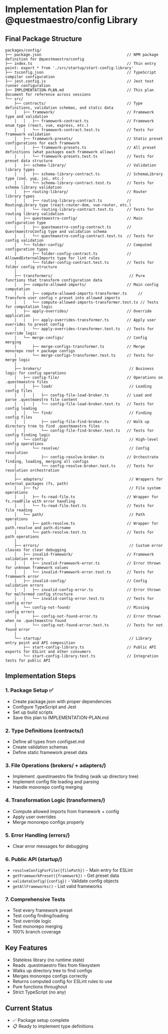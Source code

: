 # Implementation Plan for @questmaestro/config Library

## Final Package Structure

```
packages/config/
├── package.json                                      // NPM package definition for @questmaestro/config
├── index.ts                                          // Thin entry point: export * from './src/startup/start-config-library'
├── tsconfig.json                                     // TypeScript compiler configuration
├── jest.config.js                                    // Jest test runner configuration
├── IMPLEMENTATION-PLAN.md                            // This plan document for reference across sessions
└── src/
    ├── contracts/                                    // Type definitions, validation schemas, and static data
    │   ├── framework/                                // Framework type and validation
    │   │   ├── framework-contract.ts                 // Framework enum type (react, vue, express, etc.)
    │   │   └── framework-contract.test.ts            // Tests for framework validation
    │   ├── framework-presets/                        // Static preset configurations for each framework
    │   │   ├── framework-presets.ts                  // All preset definitions (what packages each framework allows)
    │   │   └── framework-presets.test.ts             // Tests for preset data structure
    │   ├── schema-library/                           // Validation library types
    │   │   ├── schema-library-contract.ts            // SchemaLibrary type (zod, yup, joi, etc.)
    │   │   └── schema-library-contract.test.ts       // Tests for schema library validation
    │   ├── routing-library/                          // Router library types
    │   │   ├── routing-library-contract.ts           // RoutingLibrary type (react-router-dom, vue-router, etc.)
    │   │   └── routing-library-contract.test.ts      // Tests for routing library validation
    │   ├── questmaestro-config/                      // Main configuration type
    │   │   ├── questmaestro-config-contract.ts       // QuestmaestroConfig type and validation schema
    │   │   └── questmaestro-config-contract.test.ts  // Tests for config validation
    │   └── folder-config/                            // Computed configuration types
    │       ├── folder-config-contract.ts             // AllowedExternalImports type for lint rules
    │       └── folder-config-contract.test.ts        // Tests for folder config structure
    │
    ├── transformers/                                  // Pure functions that transform configuration data
    │   ├── compute-allowed-imports/                  // Main config computation
    │   │   ├── compute-allowed-imports-transformer.ts     // Transform user config + preset into allowed imports
    │   │   └── compute-allowed-imports-transformer.test.ts // Tests for computation logic
    │   ├── apply-overrides/                          // Override application
    │   │   ├── apply-overrides-transformer.ts        // Apply user overrides to preset config
    │   │   └── apply-overrides-transformer.test.ts   // Tests for override logic
    │   └── merge-configs/                            // Config merging
    │       ├── merge-configs-transformer.ts          // Merge monorepo root + package configs
    │       └── merge-configs-transformer.test.ts     // Tests for merge logic
    │
    ├── brokers/                                       // Business logic for config operations
    │   ├── config-file/                              // Operations on .questmaestro files
    │   │   ├── load/                                  // Loading config files
    │   │   │   ├── config-file-load-broker.ts        // Load and parse .questmaestro file content
    │   │   │   └── config-file-load-broker.test.ts   // Tests for config loading
    │   │   └── find/                                  // Finding config files
    │   │       ├── config-file-find-broker.ts        // Walk up directory tree to find .questmaestro files
    │   │       └── config-file-find-broker.test.ts   // Tests for config finding logic
    │   └── config/                                    // High-level config operations
    │       └── resolve/                               // Config resolution
    │           ├── config-resolve-broker.ts          // Orchestrate finding, loading, merging all configs
    │           └── config-resolve-broker.test.ts     // Tests for resolution orchestration
    │
    ├── adapters/                                      // Wrappers for external packages (fs, path)
    │   ├── fs/                                        // File system operations
    │   │   ├── fs-read-file.ts                       // Wrapper for fs.readFile with error handling
    │   │   └── fs-read-file.test.ts                  // Tests for file reading
    │   └── path/                                      // Path operations
    │       ├── path-resolve.ts                       // Wrapper for path.resolve and path.dirname
    │       └── path-resolve.test.ts                  // Tests for path operations
    │
    ├── errors/                                        // Custom error classes for clear debugging
    │   ├── invalid-framework/                        // Framework validation errors
    │   │   ├── invalid-framework-error.ts            // Error thrown for unknown framework values
    │   │   └── invalid-framework-error.test.ts       // Tests for framework error
    │   ├── invalid-config/                           // Config validation errors
    │   │   ├── invalid-config-error.ts               // Error thrown for malformed config structure
    │   │   └── invalid-config-error.test.ts          // Tests for config error
    │   └── config-not-found/                         // Missing config errors
    │       ├── config-not-found-error.ts             // Error thrown when no .questmaestro found
    │       └── config-not-found-error.test.ts        // Tests for not found error
    │
    └── startup/                                       // Library entry point and API composition
        ├── start-config-library.ts                   // Public API exports for ESLint and other consumers
        └── start-config-library.test.ts              // Integration tests for public API
```

## Implementation Steps

### 1. Package Setup ✅

- Create package.json with proper dependencies
- Configure TypeScript and Jest
- Set up build scripts
- Save this plan to IMPLEMENTATION-PLAN.md

### 2. Type Definitions (contracts/)

- Define all types from configset.md
- Create validation schemas
- Define static framework preset data

### 3. File Operations (brokers/ + adapters/)

- Implement .questmaestro file finding (walk up directory tree)
- Implement config file loading and parsing
- Handle monorepo config merging

### 4. Transformation Logic (transformers/)

- Compute allowed imports from framework + config
- Apply user overrides
- Merge monorepo configs properly

### 5. Error Handling (errors/)

- Clear error messages for debugging

### 6. Public API (startup/)

- `resolveConfigForFile({filePath})` - Main entry for ESLint
- `getFrameworkPreset({framework})` - Get preset data
- `validateConfig({config})` - Validate config objects
- `getAllFrameworks()` - List valid frameworks

### 7. Comprehensive Tests

- Test every framework preset
- Test config finding/loading
- Test override logic
- Test monorepo merging
- 100% branch coverage

## Key Features

- Stateless library (no runtime state)
- Reads .questmaestro files from filesystem
- Walks up directory tree to find configs
- Merges monorepo configs correctly
- Returns computed config for ESLint rules to use
- Pure functions throughout
- Strict TypeScript (no any)

## Current Status

- ✅ Package setup complete
- 📋 Ready to implement type definitions